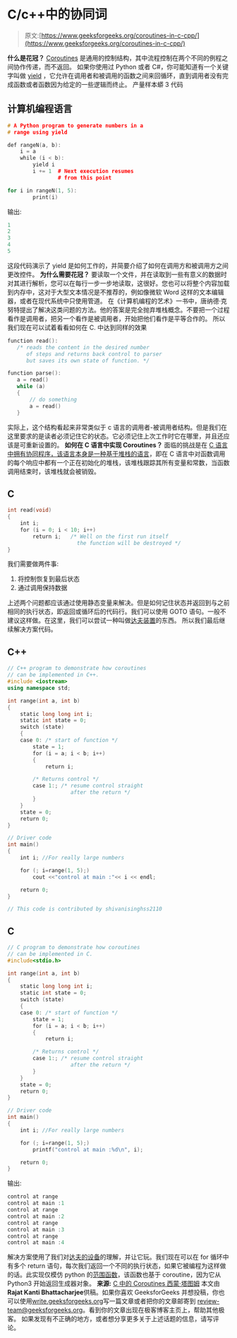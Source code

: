 # C/c++中的协同词

> 原文:[https://www.geeksforgeeks.org/coroutines-in-c-cpp/](https://www.geeksforgeeks.org/coroutines-in-c-cpp/)

**什么是花冠？**
[Coroutines](https://www.geeksforgeeks.org/coroutine-in-python/) 是通用的控制结构，其中流程控制在两个不同的例程之间协作传递，而不返回。
如果你使用过 Python 或者 C#，你可能知道有一个关键字叫做 [yield](https://www.geeksforgeeks.org/use-yield-keyword-instead-return-keyword-python/) ，它允许在调用者和被调用的函数之间来回循环，直到调用者没有完成函数或者函数因为给定的一些逻辑而终止。
产量样本蟒 3 代码

## 计算机编程语言

```cpp
# A Python program to generate numbers in a
# range using yield

def rangeN(a, b):
    i = a
    while (i < b):
        yield i
        i += 1  # Next execution resumes
                # from this point   

for i in rangeN(1, 5):
        print(i)
```

输出:

```cpp
1
2
3
4
5 
```

这段代码演示了 yield 是如何工作的，并简要介绍了如何在调用方和被调用方之间更改控件。
**为什么需要花冠？**
要读取一个文件，并在读取到一些有意义的数据时对其进行解析，您可以在每行一步一步地读取，这很好。您也可以将整个内容加载到内存中，这对于大型文本情况是不推荐的，例如像微软 Word 这样的文本编辑器，或者在现代系统中只使用管道。
在《计算机编程的艺术》一书中，唐纳德·克努特提出了解决这类问题的方法。他的答案是完全抛弃堆栈概念。不要把一个过程看作是调用者，把另一个看作是被调用者，开始把他们看作是平等合作的。
所以我们现在可以试着看看如何在 C.
中达到同样的效果

```cpp
function read():
   /* reads the content in the desired number 
      of steps and returns back control to parser
      but saves its own state of function. */

function parse():
   a = read()
   while (a)
   {
       // do something
       a = read()
   }
```

实际上，这个结构看起来非常类似于 c 语言的调用者-被调用者结构。但是我们在这里要求的是读者必须记住它的状态。它必须记住上次工作时它在哪里，并且还应该是可重新设置的。
**如何在 C 语言中实现 Coroutines？**
面临的挑战是在 [C 语言中拥有协同程序，该语言本身是一种基于堆栈的语言](https://www.geeksforgeeks.org/memory-layout-of-c-program/)，即在 C 语言中对函数调用的每个响应中都有一个正在初始化的堆栈，该堆栈跟踪其所有变量和常数，当函数调用结束时，该堆栈就会被销毁。

## C

```cpp
int read(void)
{
    int i;
    for (i = 0; i < 10; i++)
        return i;   /* Well on the first run itself
                      the function will be destroyed */
}
```

我们需要做两件事:

1.  将控制恢复到最后状态
2.  通过调用保持数据

上述两个问题都应该通过使用静态变量来解决。但是如何记住状态并返回到与之前相同的执行状态，即返回或循环后的代码行。我们可以使用 GOTO 语句。一般不建议这样做。在这里，我们可以尝试一种叫做[达夫装置](https://www.geeksforgeeks.org/duffs-device-work/)的东西。
所以我们最后继续解决方案代码。

## C++

```cpp
// C++ program to demonstrate how coroutines
// can be implemented in C++.
#include <iostream>
using namespace std;

int range(int a, int b)
{
    static long long int i;
    static int state = 0;
    switch (state)
    {
    case 0: /* start of function */
        state = 1;
        for (i = a; i < b; i++)
        {
            return i;

        /* Returns control */
        case 1:; /* resume control straight
                    after the return */
        }
    }
    state = 0;
    return 0;
}

// Driver code
int main()
{
    int i; //For really large numbers

    for (; i=range(1, 5);)
        cout <<"control at main :"<< i << endl;

    return 0;
}

// This code is contributed by shivanisinghss2110
```

## C

```cpp
// C program to demonstrate how coroutines
// can be implemented in C.
#include<stdio.h>

int range(int a, int b)
{
    static long long int i;
    static int state = 0;
    switch (state)
    {
    case 0: /* start of function */
        state = 1;
        for (i = a; i < b; i++)
        {
            return i;

        /* Returns control */
        case 1:; /* resume control straight
                    after the return */
        }
    }
    state = 0;
    return 0;
}

// Driver code
int main()
{
    int i; //For really large numbers

    for (; i=range(1, 5);)
        printf("control at main :%d\n", i);

    return 0;
}
```

输出:

```cpp
control at range
control at main :1
control at range
control at main :2
control at range
control at main :3
control at range
control at main :4 
```

解决方案使用了我们对[达夫的设备](https://www.geeksforgeeks.org/duffs-device-work/)的理解，并让它玩。我们现在可以在 for 循环中有多个 return 语句，每次我们返回一个不同的执行状态，如果它被编程为这样做的话。此实现仅模仿 python 的[范围函数](https://www.geeksforgeeks.org/range-vs-xrange-python/)，该函数也基于 coroutine，因为它从 Python3 开始返回生成器对象。
**来源:**
[C 中的 Coroutines 西蒙·塔图姆](https://www.chiark.greenend.org.uk/~sgtatham/coroutines.html)
本文由**Rajat Kanti Bhattacharjee**供稿。如果你喜欢 GeeksforGeeks 并想投稿，你也可以使用[write.geeksforgeeks.org](https://write.geeksforgeeks.org)写一篇文章或者把你的文章邮寄到 review-team@geeksforgeeks.org。看到你的文章出现在极客博客主页上，帮助其他极客。
如果发现有不正确的地方，或者想分享更多关于上述话题的信息，请写评论。